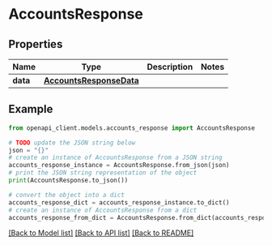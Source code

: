 # AccountsResponse


## Properties

Name | Type | Description | Notes
------------ | ------------- | ------------- | -------------
**data** | [**AccountsResponseData**](AccountsResponseData.md) |  | 

## Example

```python
from openapi_client.models.accounts_response import AccountsResponse

# TODO update the JSON string below
json = "{}"
# create an instance of AccountsResponse from a JSON string
accounts_response_instance = AccountsResponse.from_json(json)
# print the JSON string representation of the object
print(AccountsResponse.to_json())

# convert the object into a dict
accounts_response_dict = accounts_response_instance.to_dict()
# create an instance of AccountsResponse from a dict
accounts_response_from_dict = AccountsResponse.from_dict(accounts_response_dict)
```
[[Back to Model list]](../README.md#documentation-for-models) [[Back to API list]](../README.md#documentation-for-api-endpoints) [[Back to README]](../README.md)


